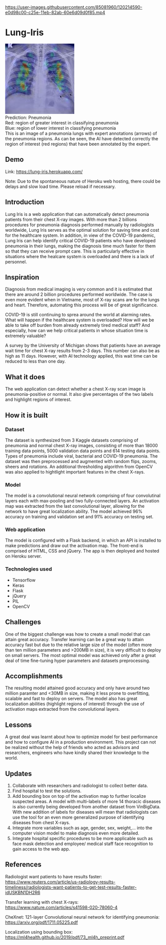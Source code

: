 

https://user-images.githubusercontent.com/85081960/120214590-e0d98c00-c25e-11eb-82ab-60e6d09d0f85.mp4



# Lung-Iris

<img src = "https://github.com/trangiabach/Lung-Iris/blob/main/viral-pneumonai%20(1).jpg?raw=true">

<br/>
Prediction: Pneumonia
<br/>
Red: region of greater interest in classifying pneumonia
<br/>
Blue: region of lower interest in classifying pneumonia
<br/>
This is an image of a pneumonia lungs with expert annotations (arrows) of the pneumonia regions. As can be seen, the AI have detected correctly the region of interest (red regions) that have been annotated by the expert.


## Demo

Link: https://lung-iris.herokuapp.com/

Note: Due to the spontaneous nature of Heroku web hosting, there could be delays and slow load time. Please reload if necessary.

## Introduction

Lung Iris is a web application that can automatically detect pneumonia patients from their chest X-ray images. With more than 2 billions procedures for pneumonia diagnosis performed manually by radiologists worldwide, Lung Iris serves as the optimal solution for saving time and cost for the healthcare system. In addition, in view of the COVID-19 pandemic, Lung Iris can help identify critical COVID-19 patients who have developed pneumonia in their lungs, making the diagnosis time much faster for them so that they can receive prompt care. This is particularly effective in situations where the healcare system is overloaded and there is a lack of personnel.


## Inspiration


Diagnosis from medical imaging is very common and it is estimated that there are around 2 billion procedures performed worldwide. The case is even more evident when in Vietname, most of X-ray scans are for the lungs and heart. Therefore, automating this process will be of great significance.

COVID-19 is still continuing to sprea around the world at alarming rates. What will happen if the healthcare system is overloaded? How will we be able to take off burden from already extremely tired medical staff? And especially, how can we help critical patients in whose situation time is extremely valuable?


A survey by the University of Michigan shows that patients have an average wait time for chest X-ray results from 2-3 days. This number can also be as high as 11 days. However, with AI technology applied, this wait time can be reduced to less than one day.


## What it does

The web application can detect whether a chest X-ray scan image is pneumonia-positive or normal. It also give percentages of the two labels and highlight regions of interest.

## How it is built

### Dataset

The dataset is synthesized from 3 Kaggle datasets comprising of pneumonia and normal chest X-ray images, consisting of more than 18000 training data points, 5000 validation data points and 614 testing data points. Types of pneumonia include viral, bacterial and COVID-19 pneumonia. The dataset was then preprocessed and augmented with random flips, zooms, sheers and rotations. An additional thresholding algorithm from OpenCV was also applied to hightlight important features in the chest X-rays.

### Model

The model is a convolutional neural network comprising of four convolutinal layers each with max-pooling and two fully-connected layers. An activation map was extracted from the last convolutional layer, allowing for the network to have great localization ability. The model achieved 96% accuracy on training and validation set and 91% accuracy on testing set.

### Web application

The model is configured with a Flask backend, in which an API is installed to make predictions and draw out the activation map. The front-end is comprised of HTML, CSS and jQuery. The app is then deployed and hosted on Heroku server. 


### Technologies used

- Tensorflow
- Keras
- Flask
- jQuery
- PIL
- OpenCV

## Challenges

One of the biggest challenge was how to create a small model that can attain great accuracy. Transfer learning can be a great way to attain accuracy fast but due to the relative large size of the model (often more than ten million parameters and >200MB in size), it is very difficult to deploy on small servers. The most optimal model was achieved only after a great deal of time fine-tuning hyper parameters and datasets preprocessing.

## Accomplishments

The resulting model attained good accuracy and only have around two million paramter and <30MB in size, making it less prone to overfitting, scalable and fast to deploy on servers. The model also has great localization abilities (highlight regions of interest) through the use of activation maps extracted from the convolutional layers.

## Lessons

A great deal was learnt about how to optimize model for best performance and how to configure AI in a production environment. This project can not be realized without the help of friends who acted as advisors and researchers, engineers who have kindly shared their knowledge to the world. 

## Updates

1. Collaborate with researchers and radiologist to collect better data.
2. Find hospital to test the solutions.
3. Add bounding box on top of the activation map to further localize suspected areas. A model with multi-labels of more 14 thoracic diseases is also currently being developed from another dataset from VinBigData. With new addition of labels for diseases will mean that radiologists can use the tool for an even more generalized purpose of identifying diseases from chest X-rays. 
4. Integrate more variables such as age, gender, sex, weight,... into the computer vision model to make diagnosis even more detailed.
5. Integrate hospital specific procedures to be more applicable such as face mask detection and employee/ medical staff face recognition to gain access to the web app.

## References

Radiologist want patients to have results faster:
https://www.reuters.com/article/us-radiology-results-timeliness/radiologists-want-patients-to-get-test-results-faster-idUSKBN1DH2R6

Transfer learning with chest X-rays:
https://www.nature.com/articles/s41598-020-78060-4

CheXnet: 121-layer Convolutional neural network for identifying pneumonia:
https://arxiv.org/pdf/1711.05225.pdf

Localization using bounding box: 
https://ml4health.github.io/2019/pdf/73_ml4h_preprint.pdf





